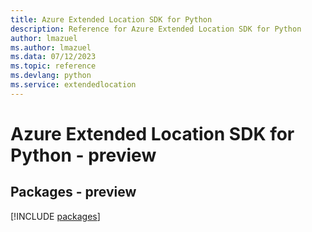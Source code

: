 ```yaml
---
title: Azure Extended Location SDK for Python
description: Reference for Azure Extended Location SDK for Python
author: lmazuel
ms.author: lmazuel
ms.data: 07/12/2023
ms.topic: reference
ms.devlang: python
ms.service: extendedlocation
---
```

# Azure Extended Location SDK for Python - preview
## Packages - preview
[!INCLUDE [packages](extended-location-index.md)]